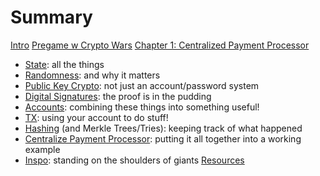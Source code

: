 # Summary

[Intro](./intro.md)
[Pregame w Crypto Wars](./crypto_wars.md)
[Chapter 1: Centralized Payment Processor](/ch1/intro.md)
  - [State](/ch1/state.md): all the things
  - [Randomness](/ch1/randomness.md): and why it matters
  - [Public Key Crypto](/ch1/public_key_crypto.md): not just an account/password system
  - [Digital Signatures](/ch1/digital_signatures.md): the proof is in the pudding
  - [Accounts](/ch1/accounts.md): combining these things into something useful!
  - [TX](/ch1/tx.md): using your account to do stuff!
  - [Hashing](/ch1/hashing.md) (and Merkle Trees/Tries): keeping track of what happened
  - [Centralize Payment Processor](/ch1/centralized_payment_processor.md): putting it all together into a working example
  - [Inspo](/ch1/inspo.md): standing on the shoulders of giants
[Resources](./resources.md)
